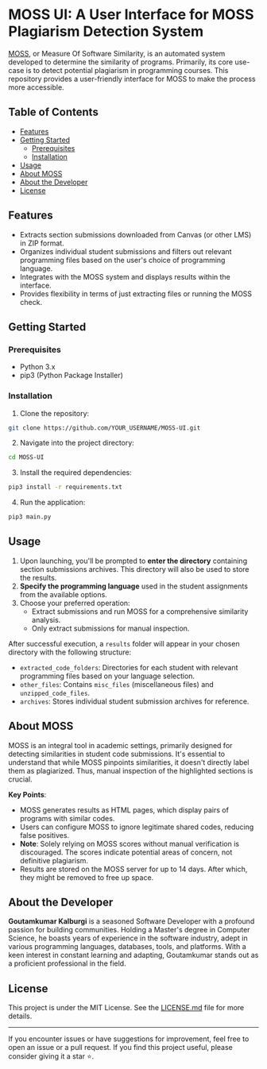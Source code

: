 # MOSS UI: A User Interface for MOSS Plagiarism Detection System

[MOSS](https://theory.stanford.edu/~aiken/moss/), or Measure Of Software Similarity, is an automated system developed to determine the similarity of programs. Primarily, its core use-case is to detect potential plagiarism in programming courses. This repository provides a user-friendly interface for MOSS to make the process more accessible.

## Table of Contents
- [Features](#features)
- [Getting Started](#getting-started)
  * [Prerequisites](#prerequisites)
  * [Installation](#installation)
- [Usage](#usage)
- [About MOSS](#about-moss)
- [About the Developer](#about-the-developer)
- [License](#license)

## Features

- Extracts section submissions downloaded from Canvas (or other LMS) in ZIP format.
- Organizes individual student submissions and filters out relevant programming files based on the user's choice of programming language.
- Integrates with the MOSS system and displays results within the interface.
- Provides flexibility in terms of just extracting files or running the MOSS check.

## Getting Started

### Prerequisites

- Python 3.x
- pip3 (Python Package Installer)

### Installation

1. Clone the repository:

```bash
git clone https://github.com/YOUR_USERNAME/MOSS-UI.git
```

2. Navigate into the project directory:

```bash
cd MOSS-UI
```

3. Install the required dependencies:

```bash
pip3 install -r requirements.txt
```

4. Run the application:

```bash
pip3 main.py
```

## Usage

1. Upon launching, you'll be prompted to **enter the directory** containing section submissions archives. This directory will also be used to store the results.
2. **Specify the programming language** used in the student assignments from the available options.
3. Choose your preferred operation:
   - Extract submissions and run MOSS for a comprehensive similarity analysis.
   - Only extract submissions for manual inspection.

After successful execution, a `results` folder will appear in your chosen directory with the following structure:

- `extracted_code_folders`: Directories for each student with relevant programming files based on your language selection.
- `other_files`: Contains `misc_files` (miscellaneous files) and `unzipped_code_files`.
- `archives`: Stores individual student submission archives for reference.

## About MOSS

MOSS is an integral tool in academic settings, primarily designed for detecting similarities in student code submissions. It's essential to understand that while MOSS pinpoints similarities, it doesn't directly label them as plagiarized. Thus, manual inspection of the highlighted sections is crucial.

**Key Points**:
- MOSS generates results as HTML pages, which display pairs of programs with similar codes.
- Users can configure MOSS to ignore legitimate shared codes, reducing false positives.
- **Note**: Solely relying on MOSS scores without manual verification is discouraged. The scores indicate potential areas of concern, not definitive plagiarism.
- Results are stored on the MOSS server for up to 14 days. After which, they might be removed to free up space.

## About the Developer

**Goutamkumar Kalburgi** is a seasoned Software Developer with a profound passion for building communities. Holding a Master's degree in Computer Science, he boasts years of experience in the software industry, adept in various programming languages, databases, tools, and platforms. With a keen interest in constant learning and adapting, Goutamkumar stands out as a proficient professional in the field. 

## License

This project is under the MIT License. See the [LICENSE.md](LICENSE.md) file for more details.

---

If you encounter issues or have suggestions for improvement, feel free to open an issue or a pull request. If you find this project useful, please consider giving it a star ⭐.
